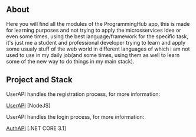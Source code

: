 ## About

Here you will find all the modules of the ProgrammingHub app,
this is made for learning purposes and not trying to apply the microsservices idea or even some times, using the best language/framework for the specific task, it's just me a student and professional developer trying to learn and apply some usualy stuff of the web world in different languages of which i am not used to use in my daily job(and some times, using them as well to learn some of the new way to do things in my main stack).


## Project and Stack
<p>UserAPI handles the registration process, for more information:</p> 

[UserAPI](https://github.com/Redfoggg/ProgrammingHub/tree/master/UserAPI) [NodeJS]

<p>UserAPI handles the login process, for more information:</p>

[AuthAPI](https://github.com/Redfoggg/ProgrammingHub/tree/master/AuthAPI)
[.NET CORE 3.1]